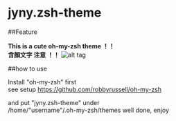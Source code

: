 jyny.zsh-theme
=======================

##Feature

**This is a cute oh-my-zsh theme ！！**   
**含顏文字 注意 ！！**
![alt tag](http://i.imgur.com/DyS3pDQ.png?1)

##how to use

Install "oh-my-zsh" first  
see setup https://github.com/robbyrussell/oh-my-zsh

and put "jyny.zsh-theme" under  
/home/"username"/.oh-my-zsh/themes
well done, enjoy


